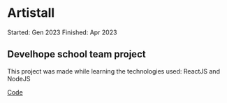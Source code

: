 # Artistall

Started: Gen 2023
Finished: Apr 2023

## Develhope school team project

This project was made while learning the technologies used: ReactJS and NodeJS

[Code](https://github.com/Matteo-Ricciotti/artistall/tree/dev)
